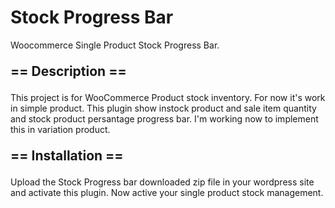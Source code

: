 # Stock Progress Bar
 Woocommerce Single Product Stock Progress Bar.

<p style="font-size: 21px;"><b>== Description ==</b></p>
This project is for WooCommerce Product stock inventory. For now it's work in simple product. This plugin show instock product and sale item quantity and stock product persantage progress bar. I'm working now to implement this in variation product.

<p style="font-size: 21px;"><b>== Installation ==</b></p>

Upload the Stock Progress bar downloaded zip file in your wordpress site and activate this plugin. Now active your single product stock management. 
